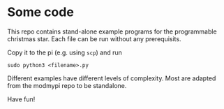 # Some code
This repo contains stand-alone example programs for the programmable christmas star.
Each file can be run without any prerequisits.

Copy it to the pi (e.g. using `scp`) and run

`sudo python3 <filename>.py`

Different examples have different levels of complexity. Most are adapted from the modmypi repo to be standalone.

Have fun!  